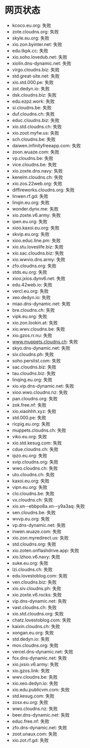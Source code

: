 # 网页状态
- kcoco.eu.org: 失败
- zote.cloudns.org: 失败
- skyle.eu.org: 失败
- xio.zon.byinter.net: 失败
- edu.tkpk.cc: 失败
- xio.soho.lovedub.net: 失败
- xiolin.dns-dynamic.net: 失败
- virgo.cloudns.biz: 失败
- std.great-site.net: 失败
- xio.std.000.pe: 失败
- zot.dedyn.io: 失败
- dsk.cloudns.biz: 失败
- edu.ezpz.work: 失败
- si.cloudns.be: 失败
- duf.cloudns.ch: 失败
- educ.cloudns.biz: 失败
- xio.std.cloudns.ch: 失败
- xio.zoot.myfw.us: 失败
- sch.cloudns.be: 失败
- daiwen.infinityfreeapp.com: 失败
- zoon.wuaze.com: 失败
- vp.cloudns.be: 失败
- vice.cloudns.be: 失败
- xio.zoxte.dns.navy: 失败
- kenelm.cloudns.ch: 失败
- xio.zos.22web.org: 失败
- diffireworks.cloudns.org: 失败
- linwen.rf.gd: 失败
- linqin.eu.org: 失败
- wonder.dynx.me: 失败
- xio.zoxte.v6.army: 失败
- ipen.eu.org: 失败
- xioo.kaxoi.eu.org: 失败
- skvip.eu.org: 失败
- xioo.educ.line.pm: 失败
- xio.stu.loveslife.biz: 失败
- xio.sac.cloudns.biz: 失败
- xio.wwvio.dns.army: 失败
- zfo.cloudns.org: 失败
- stds.eu.org: 失败
- xioo.jxios.dynv6.net: 失败
- edu.42web.io: 失败
- vercl.eu.org: 失败
- xeo.dedyn.io: 失败
- miao.dns-dynamic.net: 失败
- bre.cloudns.ch: 失败
- vipk.eu.org: 失败
- xio.zon.lookin.at: 失败
- xio.wwv.cloudns.be: 失败
- xio.gzos.rr.nu: 失败
- www.muppets.cloudns.ch: 失败
- skyo.dns-dynamic.net: 失败
- siv.cloudns.ph: 失败
- soho.perslist.com: 失败
- sac.cloudns.biz: 失败
- tau.cloudns.biz: 失败
- linqing.eu.org: 失败
- xio.vip.dns-dynamic.net: 失败
- xioo.wwo.cloudns.nz: 失败
- pan.cloudns.org: 失败
- zok.free.nf: 失败
- xio.xiaohhh.xyz: 失败
- std.000.pe: 失败
- ricpig.eu.org: 失败
- muppets.cloudns.ch: 失败
- viko.eu.org: 失败
- xio.std.kesug.com: 失败
- cdue.cloudns.ch: 失败
- ipzo.eu.org: 失败
- svip.cloudns.org: 失败
- wwo.cloudns.ch: 失败
- uto.cloudns.ch: 失败
- kaxoi.eu.org: 失败
- vipn.eu.org: 失败
- clo.cloudns.be: 失败
- vx.cloudns.ch: 失败
- xio.xn--ebbpo8a.xn--y9a3aq: 失败
- sen.cloudns.be: 失败
- wvvp.eu.org: 失败
- vp.dns-dynamic.net: 失败
- inwen.wuaze.com: 失败
- xio.zon.myredirect.us: 失败
- std.cloudns.org: 失败
- xio.zoten.onflashdrive.app: 失败
- xio.lzhoo.v6.navy: 失败
- suke.eu.org: 失败
- lzi.cloudns.ch: 失败
- edu.lovestoblog.com: 失败
- ven.cloudns.biz: 失败
- xio.siv.cloudns.ph: 失败
- xio.zoxte.v6.rocks: 失败
- vip.dns-dynamic.net: 失败
- vast.cloudns.ch: 失败
- xio.std.cloudns.org: 失败
- chatz.lovestoblog.com: 失败
- kaixin.cloudns.ch: 失败
- xongan.eu.org: 失败
- std.dedyn.io: 失败
- mov.cloudns.org: 失败
- vercel.dns-dynamic.net: 失败
- fox.dns-dynamic.net: 失败
- xio.jxsio.v6.army: 失败
- xio.gzos.link: 失败
- wwv.cloudns.be: 失败
- xio.xeo.dedyn.io: 失败
- xio.edu.publicvm.com: 失败
- std.kesug.com: 失败
- zosx.eu.org: 失败
- wwo.cloudns.nz: 失败
- beer.dns-dynamic.net: 失败
- educ.free.nf: 失败
- zfo.dns-dynamic.net: 失败
- zoot.unaux.com: 失败
- xio.zot.rf.gd: 失败
